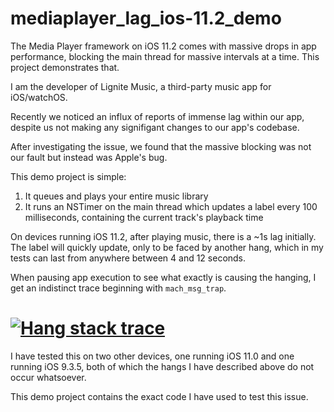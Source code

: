 # mediaplayer_lag_ios-11.2_demo
The Media Player framework on iOS 11.2 comes with massive drops in app performance, blocking the main thread for massive intervals at a time. This project demonstrates that.

I am the developer of Lignite Music, a third-party music app for iOS/watchOS. 

Recently we noticed an influx of reports of immense lag within our app, despite us not making any signifigant changes to our app's codebase.

After investigating the issue, we found that the massive blocking was not our fault but instead was Apple's bug. 

This demo project is simple:
1. It queues and plays your entire music library
2. It runs an NSTimer on the main thread which updates a label every 100 milliseconds, containing the current track's playback time

On devices running iOS 11.2, after playing music, there is a ~1s lag initially. The label will quickly update, only to be faced by another hang, which in my tests can last from anywhere between 4 and 12 seconds.

When pausing app execution to see what exactly is causing the hanging, I get an indistinct trace beginning with `mach_msg_trap`.

# [![Hang stack trace](https://raw.githubusercontent.com/edwinfinch/mediaplayer_lag_ios-11.2_demo/master/stacktrace.png)](#)

I have tested this on two other devices, one running iOS 11.0 and one running iOS 9.3.5, both of which the hangs I have described above do not occur whatsoever.

This demo project contains the exact code I have used to test this issue. 
